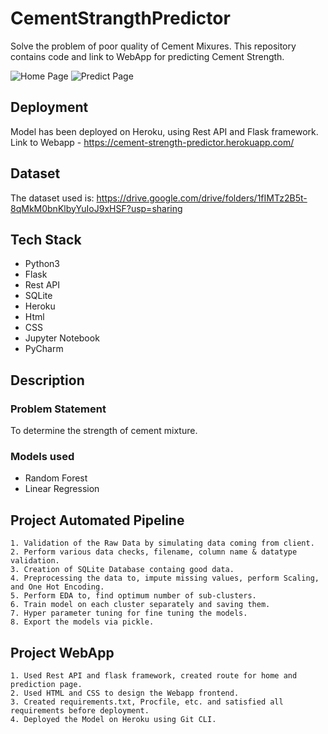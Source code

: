 # CementStrangthPredictor

Solve the problem of poor quality of Cement Mixures.
This repository contains code and link to WebApp for 
predicting Cement Strength.

![Home Page](https://user-images.githubusercontent.com/64093713/163632720-8f0145c1-fd38-4085-8029-ae957523a7d8.png)
![Predict Page](https://user-images.githubusercontent.com/64093713/163632712-a632c512-adec-4049-89a6-5b208edbbc42.png)

## Deployment
Model has been deployed on Heroku, using Rest API and 
Flask framework. Link to Webapp - 
https://cement-strength-predictor.herokuapp.com/


## Dataset
The dataset used is: https://drive.google.com/drive/folders/1fIMTz2B5t-8qMkM0bnKlbyYuIoJ9xHSF?usp=sharing

## Tech Stack
- Python3
- Flask
- Rest API
- SQLite
- Heroku
- Html
- CSS
- Jupyter Notebook
- PyCharm

## Description
### Problem Statement
To determine the strength of cement mixture.

### Models used
- Random Forest
- Linear Regression


## Project Automated Pipeline
    1. Validation of the Raw Data by simulating data coming from client.
    2. Perform various data checks, filename, column name & datatype validation.
    3. Creation of SQLite Database containg good data.
    4. Preprocessing the data to, impute missing values, perform Scaling, and One Hot Encoding.
    5. Perform EDA to, find optimum number of sub-clusters.
    6. Train model on each cluster separately and saving them.
    7. Hyper parameter tuning for fine tuning the models.
    8. Export the models via pickle.

## Project WebApp
    1. Used Rest API and flask framework, created route for home and prediction page.
    2. Used HTML and CSS to design the Webapp frontend.
    3. Created requirements.txt, Procfile, etc. and satisfied all requirements before deployment.
    4. Deployed the Model on Heroku using Git CLI.
